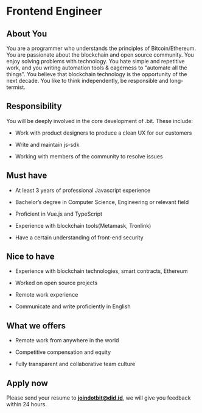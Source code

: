 # Frontend Engineer

## About You

You are a programmer who understands the principles of Bitcoin/Ethereum. You are passionate about the blockchain and open source community. You enjoy solving problems with technology. You hate simple and repetitive work, and you writing automation tools & eagerness to "automate all the things". You believe that blockchain technology is the opportunity of the next decade. You like to think independently, be responsible and long-termist.

## Responsibility

You will be deeply involved in the core development of .bit. These include:

- Work with product designers to produce a clean UX for our customers

- Write and maintain js-sdk

- Working with members of the community to resolve issues

## Must have

- At least 3 years of professional Javascript experience

- Bachelor’s degree in Computer Science, Engineering or relevant field

- Proficient in Vue.js and TypeScript

- Experience with blockchain tools(Metamask, Tronlink)

- Have a certain understanding of front-end security


## Nice to have 

- Experience with blockchain technologies, smart contracts, Ethereum

- Worked on open source projects

- Remote work experience

- Communicate and write proficiently in English



## What we offers

- Remote work from anywhere in the world 

- Competitive compensation and equity

- Fully transparent and collaborative team culture



## Apply now

Please send your resume to **joindotbit@did.id**, we will give you feedback within 24 hours.

